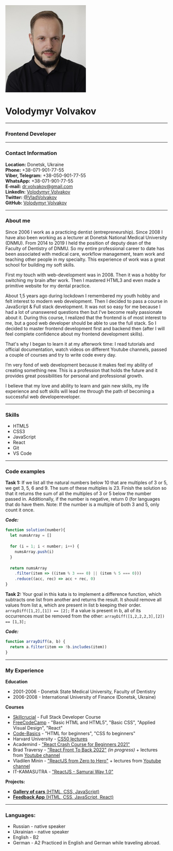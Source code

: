 ![My photo](./assets/img1.jpg "My photo")  
# Volodymyr Volvakov

***

### Frontend Developer

***

### Contact Information
**Location:** Donetsk, Ukraine  
**Phone:** +38-071-901-77-55  
**Viber, Telegram:** +38-050-901-77-55  
**WhatsApp:** +38-071-901-77-55  
**E-mail:** dr.volvakov@gmail.com  
**LinkedIn:** [Volodymyr Volvakov](https://www.linkedin.com/in/vladimir-volvakov-7243411a3/)  
**Twitter:** [@VladVolvakov](https://twitter.com/VladVolvakov)  
**GitHub:** [Volodymyr Volvakov](https://github.com/VladimirVolvakov)

***

### About me
Since 2006 I work as a practicing dentist (entrepreneurship). Since 2008 I have also been working as a lecturer at Donetsk National Medical University (DNMU). From 2014 to 2019 I held the position of deputy dean of the Faculty of Dentistry of DNMU. So my entire professional career to date has been associated with medical care, workflow management, team work and teaching other people in my specialty. This experience of work was a great school for building my soft skills.

First my touch with web-development was in 2008. Then it was a hobby for switching my brain after work. Then I mastered HTML3 and even made a primitive website for my dental practice. 

About 1,5 years ago during lockdown I remembered my youth hobby and felt interest to modern web development. Then I decided to pass a course in JavaScript & Full stack development. It was not so easy for me because I had a lot of unanswered questions then but I’ve become really passionate about it. During this course, I realized that the frontend is of most interest to me, but a good web developer should be able to use the full stack. So I decided to master frontend development first and backend then (after I will feel complete confidence about my frontend development skills).

That's why I began to learn it at my afterwork time: I read tutorials and official documentation, watch videos on different Youtube channels, passed a couple of courses and try to write code every day.

I’m very fond of web development because it makes feel my ability of creating something new. This is a profession that holds the future and it provides great possibilities for personal and professional growth.

I believe that my love and ability to learn and gain new skills, my life experience and soft skills will lead me through the path of becoming a successful web developereveloper.

***

### Skills
* HTML5
* CSS3
* JavaScript
* React
* Git
* VS Code

***

### Code examples
**Task 1:** 
If we list all the natural numbers below 10 that are multiples of 3 or 5, we get 3, 5, 6 and 9. The sum of these multiples is 23. Finish the solution so that it returns the sum of all the multiples of 3 or 5 below the number passed in. Additionally, if the number is negative, return 0 (for languages that do have them. Note: If the number is a multiple of both 3 and 5, only count it once.

_**Code:**_
```javascript
function solution(number){
  let numsArray = []
  
  for (i = 1; i < number; i++) {
    numsArray.push(i)
  }
  
  return numsArray
    .filter(item => ((item % 3 === 0) || (item % 5 === 0)))
    .reduce((acc, rec) => acc + rec, 0) 
}
```

**Task 2:**
Your goal in this kata is to implement a difference function, which subtracts one list from another and returns the result.
It should remove all values from list a, which are present in list b keeping their order.
`arrayDiff([1,2],[1]) == [2];`
If a value is present in b, all of its occurrences must be removed from the other:
`arrayDiff([1,2,2,2,3],[2]) == [1,3];`

_**Code:**_
```javascript
function arrayDiff(a, b) {
  return a.filter(item => !b.includes(item))
}
```

***

### My Experience
**Education**
* 2001-2006 - Donetsk State Medical University, Faculty of Dentistry
* 2006-2008 - International University of Finance (Donetsk, Ukraine)

**Courses**
* [Skillcrucial](http://skillcrucial.com) - Full Stack Developer Course
* [FreeCodeCamp](http://www.freecodecamp.org/) - "Basic HTML and HTML5", "Basic CSS", "Applied Visual Design", "React"
* [Code-Basics](http://ru.code-basics.com/) - "HTML for beginners", "CSS fo beginners"
* Harvard University - [CS50 lectures](http://www.youtube.com/channel/UCcabW7890RKJzL968QWEykA)
* Academind - ["React Crash Course for Beginners 2021"](http://www.youtube.com/watch?v=Dorf8i6lCuk&t=6310s)
* Brad Traversy - ["React Front To Back 2022"](http://www.udemy.com/course/react-front-to-back-2022/) _(in progress)_ + lectures from [Youtube channel](https://www.youtube.com/c/TraversyMedia)
* Vladilen Minin - ["ReactJS from Zero to Hero"](https://webformyself.com/reactjs/) + lectures from [Youtube channel](https://www.youtube.com/c/VladilenMinin/)
* IT-KAMASUTRA - ["ReactJS - Samurai Way 1.0"](https://www.youtube.com/watch?v=gb7gMluAeao&list=PLcvhF2Wqh7DNVy1OCUpG3i5lyxyBWhGZ8)

**Projects:**
* [**Gallery of cars** (HTML, CSS, JavaScript)](http://github.com/VladimirVolvakov/gallery-of-cards)
* [**Feedback App** (HTML, CSS, JavaScript, React)](http://github.com/VladimirVolvakov/feedbackUI)

***

### Languages:
* Russian - native speaker
* Ukrainian - native speaker
* English - B2 
* German - A2
Practiced in English and German while traveling abroad.